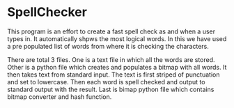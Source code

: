 SpellChecker
=============

This program is an effort to create a fast spell check as and when a user types in. It automatically shpws the most logical words.
In this we have used a pre populated list of words from where it is checking the characters.

There are total 3 files. 
One is a text file in which all the words are stored. 
Other is a python file which creates and populates a bitmap with all words. It then takes text from standard input. The text is first striped of punctuation and set to lowercase. Then each word is spell checked and output to standard output with the result. 
Last is bimap python file which contains bitmap converter and hash function.

